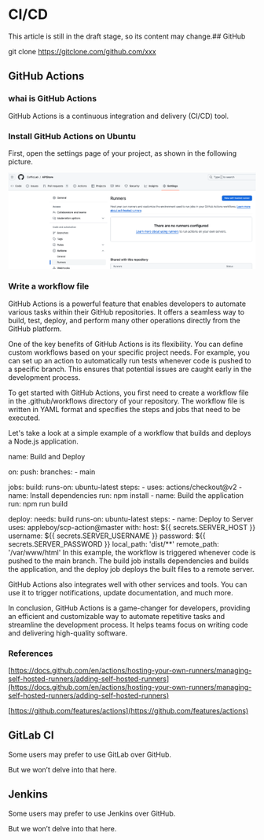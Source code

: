 # CI/CD

This article is still in the draft stage, so its content may change.## GitHub

git clone https://gitclone.com/github.com/xxx

## GitHub Actions

### whai is GitHub Actions

GitHub Actions is a continuous integration and delivery (CI/CD) tool.

### Install GitHub Actions on Ubuntu

First, open the settings page of your project, as shown in the following picture.

![](./images/17-CI_CD_1.png)

### Write a workflow file

GitHub Actions is a powerful feature that enables developers to automate various tasks within their GitHub repositories. It offers a seamless way to build, test, deploy, and perform many other operations directly from the GitHub platform.

One of the key benefits of GitHub Actions is its flexibility. You can define custom workflows based on your specific project needs. For example, you can set up an action to automatically run tests whenever code is pushed to a specific branch. This ensures that potential issues are caught early in the development process.

To get started with GitHub Actions, you first need to create a workflow file in the&nbsp;.github/workflows&nbsp;directory of your repository. The workflow file is written in YAML format and specifies the steps and jobs that need to be executed.

Let's take a look at a simple example of a workflow that builds and deploys a Node.js application.

name: Build and Deploy

on:
  push:
    branches:
      - main

jobs:
  build:
    runs-on: ubuntu-latest
    steps:
      - uses: actions/checkout@v2
      - name: Install dependencies
        run: npm install
      - name: Build the application
        run: npm run build

  deploy:
    needs: build
    runs-on: ubuntu-latest
    steps:
      - name: Deploy to Server
        uses: appleboy/scp-action@master
        with:
          host: ${{ secrets.SERVER_HOST }}
          username: ${{ secrets.SERVER_USERNAME }}
          password: ${{ secrets.SERVER_PASSWORD }}
          local_path: 'dist/**'
          remote_path: '/var/www/html'
In this example, the workflow is triggered whenever code is pushed to the&nbsp;main&nbsp;branch. The&nbsp;build&nbsp;job installs dependencies and builds the application, and the&nbsp;deploy&nbsp;job deploys the built files to a remote server.

GitHub Actions also integrates well with other services and tools. You can use it to trigger notifications, update documentation, and much more.

In conclusion, GitHub Actions is a game-changer for developers, providing an efficient and customizable way to automate repetitive tasks and streamline the development process. It helps teams focus on writing code and delivering high-quality software.

### References

[https://docs.github.com/en/actions/hosting-your-own-runners/managing-self-hosted-runners/adding-self-hosted-runners](https://docs.github.com/en/actions/hosting-your-own-runners/managing-self-hosted-runners/adding-self-hosted-runners)

[https://github.com/features/actions](https://github.com/features/actions)

## GitLab CI

Some users may prefer to use GitLab over GitHub.

But we won’t delve into that here.

## Jenkins

Some users may prefer to use Jenkins over GitHub.

But we won’t delve into that here.